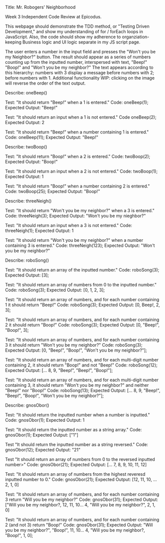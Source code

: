Title: Mr. Robogers' Neighborhood

Week 3 Independent Code Review at Epicodus.

This webpage should demonstrate the TDD method, or "Testing Driven Development," and show my understanding of for / forEach loops in JavaScript. Also, the code should show my adherence to organziation- keeping Business logic and UI logic separate in my JS script page.

The user enters a number in the input field and presses the "Won't you be my Neighbor?" button. The result should appear as a series of numbers counting up from the inputted number, interspersed with text, "Beep!" "Boop!" and "Won't you be my neighbor?" The text appears according to this hierarchy: numbers with 3 display a message before numbers with 2; before numbers with 1. Additional functionality WIP: clicking on the image will reverse the order of the text output.

Describe: oneBeep()

Test: "It should return "Beep!" when a 1 is entered."
Code: oneBeep(1);
Expected Output: "Beep!"

Test: "It should return an input when a 1 is not entered."
Code oneBeep(2);
Expected Output: 2

Test: "It should return "Beep!" when a number containing 1 is entered."
Code: oneBeep(11);
Expected Output: "Beep!"



Describe: twoBoop()

Test: "It should return "Boop!" when a 2 is entered."
Code: twoBoop(2);
Expected Output: "Boop!"

Test: "It should return an input when a 2 is not entered."
Code: twoBoop(1);
Expected Output: 1

Test: "It should return "Boop!" when a number containing 2 is entered."
Code: twoBoop(25);
Expected Output: "Boop!"

Describe: threeNeigh()

Test: "It should return "Won't you be my neighbor?" when a 3 is entered."
Code: threeNeigh(3);
Expected Output: "Won't you be my nieghbor?"

Test: "It should return an input when a 3 is not entered."
Code: threeNeigh(1);
Expected Output: 1

Test: "It should return "Won't you be my neighbor?" when a number containing 3 is entered."
Code: threeNeigh(123);
Expected Output: "Won't you be my neighbor?"

Describe: roboSong()

Test: "It should return an array of the inputted number."
Code: roboSong(3);
Expected Output: [3];

Test: "It should return an array of numbers from 0 to the inputted number."
Code: roboSong(3);
Expected Output: [0, 1, 2, 3];

Test: "It should return an array of numbers, and for each number containing 1 it should return "Beep!"
Code: roboSong(3);
Expected Output: [0, Beep!, 2, 3];

Test: "It should return an array of numbers, and for each number containing 2 it should return "Boop!"
Code: roboSong(3);
Expected Output: [0, "Beep!", "Boop!", 3];

Test: "It should return an array of numbers, and for each number containing 3 it should return "Won't you be my neighbor?"
Code: roboSong(3);
Expected Output: [0, "Beep!", "Boop!", "Won't you be my neighbor?"];

Test: "It should return an array of numbers, and for each multi-digit number containing 2, it should return "Boop!" and not "Beep!"
Code: roboSong(12);
Expected Output: [... 8, 9, "Beep!", "Beep!", "Boop!"];

Test: "It should return an array of numbers, and for each multi-digit number containing 3, it should return "Won't you be my neighbor?" and neither "Beep!" nor "Boop!"
Code: roboSong(13);
Expected Output: [... 8, 9, "Beep!", "Beep!", "Boop!", "Won't you be my neighbor?"];

Describe: gnosObor()

Test: "It should return the inputted number when a number is inputted."
Code: gnosObor(1);
Expected Output: 1

Test: "It should return the inputted number as a string array."
Code: gnosObor(1);
Expected Output: ["1"] 

Test "It should return the inputted number as a string reversed."
Code: gnosObor(12);
Expected Output: "21"

Test "It should return an array of numbers from 0 to the reversed inputted number>"
Code: gnosObor(21);
Expected Output: [... 7, 8, 9, 10, 11, 12]

Test: "It should return an array of numbers from the highest reveresd inputted number to 0."
Code: gnosObor(21);
Expected Output: [12, 11, 10, ... 2, 1, 0]

Test: "It should return an array of numbers, and for each number containing 3 return "Will you be my neighbor?"
Code: gnosObor(31);
Expected Output: ["Will you be my neighbor?, 12, 11, 10... 4, "Will you be my neighbor?", 2, 1, 0]

Test: "It should return an array of numbers, and for each number containing 2 (and not 3) return "Boop!"
Code: gnosObor(31);
Expected Output: "Will you be my neighbor?", "Boop!", 11, 10... 4, "Will you be my neighbor?, "Boop!", 1, 0]; 